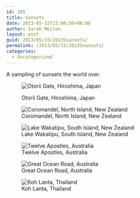 ```yaml
---
id: 105
title: Sunsets
date: 2013-05-15T23:00:56+00:00
author: Sarah Meilen
layout: post
guid: 2013/05/15/20135sunsets/
permalink: /2013/05/15/20135sunsets/
categories:
  - Uncategorized
---
```

A sampling of sunsets the world over. <figure style="width: 2500px" class="wp-caption alignnone">

![Otorii Gate, Hiroshima, Japan](http://static1.squarespace.com/static/5064cb5984ae62abc9229999/5064cb5a84ae62abc92299ae/5193c347e4b059ffe3436b76/1432178557645/image.jpg)<figcaption class="wp-caption-text">Otorii Gate, Hiroshima, Japan</figcaption></figure> <figure style="width: 2500px" class="wp-caption alignnone">![Coromandel, North Island, New Zealand ](http://static1.squarespace.com/static/5064cb5984ae62abc9229999/5064cb5a84ae62abc92299ae/5193b66be4b0ff340612054a/1432178592163/image.jpg)<figcaption class="wp-caption-text">Coromandel, North Island, New Zealand </figcaption></figure> <figure style="width: 2500px" class="wp-caption alignnone">![Lake Wakatipu, South Island, New Zealand](http://static1.squarespace.com/static/5064cb5984ae62abc9229999/5064cb5a84ae62abc92299ae/5193b6b6e4b02e94a7fcf43f/1432178585311/image.jpg)<figcaption class="wp-caption-text">Lake Wakatipu, South Island, New Zealand</figcaption></figure> <figure style="width: 2500px" class="wp-caption alignnone">![Twelve Apostles, Australia](http://static1.squarespace.com/static/5064cb5984ae62abc9229999/5064cb5a84ae62abc92299ae/5193c3efe4b0ac0a66b004a5/1432178582364/2013-03-05+16.35.54.jpg.54.jpg?format=original)<figcaption class="wp-caption-text">Twelve Apostles, Australia</figcaption></figure> <figure style="width: 2500px" class="wp-caption alignnone">![Great Ocean Road, Australia](http://static1.squarespace.com/static/5064cb5984ae62abc9229999/5064cb5a84ae62abc92299ae/5193c451e4b0efb5c8be848f/1432178571427/2013-03-05+17.10.49.jpg.49.jpg?format=original)<figcaption class="wp-caption-text">Great Ocean Road, Australia</figcaption></figure> <figure style="width: 1499px" class="wp-caption alignnone">![Koh Lanta, Thailand](http://static1.squarespace.com/static/5064cb5984ae62abc9229999/5064cb5a84ae62abc92299ae/5193c47de4b0b0879dc1a07d/1368638592557/2013-04-04+19.13.20.jpg.20.jpg?format=original)<figcaption class="wp-caption-text">Koh Lanta, Thailand</figcaption></figure>
